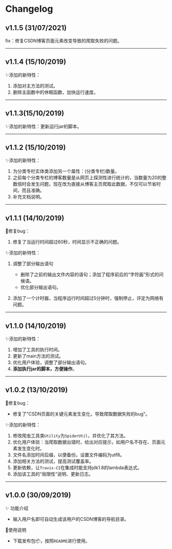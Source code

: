 # Changelog

## v1.1.5 (31/07/2021)
fix：修复CSDN博客页面元素改变导致的爬取失败的问题。

---

## v1.1.4 (15/10/2019)
:sparkles:添加的新特性：

1. 添加对主方法的测试。
2. 删除主函数中的休眠函数，加快运行速度。

---

## v1.1.3(15/10/2019)

:sparkles:添加的新特性：更新运行jar的脚本。

---

## v1.1.2 (15/10/2019)

:sparkles:添加的新特性：

1. 为分类专栏实体类添加另一个属性：(分类专栏)数量。
2. 之前每个分类专栏的博客数量是从网页上探测性进行统计的，当数量为20的整数倍时会发生问题，现在改为直接从博客主页爬取此数据，不仅可以节省时间，而且准确。
3. 补充文档说明。

---

## v1.1.1 (14/10/2019)

:bug:修复bug：

1. 修复了当运行时间超过60秒，时间显示不正确的问题。

:sparkles:添加的新特性：

1. 调整了部分输出语句

   - 删除了之前的输出文件内容的语句；添加了程序前后的“字符画”形式的问候语。
   - 优化部分输出语句。

2. 添加了一个计时器，当程序运行时间超过5分钟时，强制停止，评定为网络有问题。

---

## v1.1.0 (14/10/2019)

:sparkles:添加的新特性：

1. 增加了工具的执行时间。
2. 更新了main方法的测试。
3. 优化用户体验，调整了部分输出语句。
4. **添加执行jar的脚本，方便操作**。

---

## v1.0.2 (13/10/2019)

:bug:修复bug：

- 修复了“CSDN页面的关键元素发生变化，导致爬取数据失败的bug"。

:sparkles:添加的新特性：

1. 修改爬虫工具类`Utility`为`SpiderUtil`，并优化了其方法。
2. 优化用户体验：当爬取数据出错时，给出对应提示，如用户名不存在、页面元素发生变化时。
3. 文件名添加时间后缀，以便备份。设置文件编码为utf8。
4. 添加相关方法的测试，提高测试覆盖率。
5. 更新依赖，让`Travis-CI`在集成时能支持jdk1.8的lambda表达式。
6. 添加该工具的“局限性”说明、更新日志。

---

## v1.0.0 (30/09/2019)

✨ 功能介绍
- 输入用户名即可自动生成该用户的CSDN博客的导航目录。

:memo:使用说明
- 下载发布包:package:，按照`README`进行使用。
